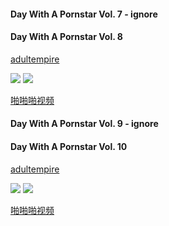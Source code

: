 #### Day With A Pornstar Vol. 7 - ignore

#### Day With A Pornstar Vol. 8
[adultempire](https://www.adultempire.com/3276028/day-with-a-pornstar-vol-8-porn-movies.html)

![](https://imgs1cdn.adultempire.com/products/28/3276028h.jpg)
![](https://imgs1cdn.adultempire.com/products/28/3276028bh.jpg)

[啪啪啪视频](https://www.papapa688.com/vodplay/68794-1-1)

#### Day With A Pornstar Vol. 9 - ignore

#### Day With A Pornstar Vol. 10
[adultempire](https://www.adultempire.com/3756767/day-with-a-pornstar-vol-10-porn-movies.html)

![](https://imgs1cdn.adultempire.com/products/67/3756767h.jpg)
![](https://imgs1cdn.adultempire.com/products/67/3756767bh.jpg)

[啪啪啪视频](https://www.papapa688.com/vodplay/80933-1-1)
